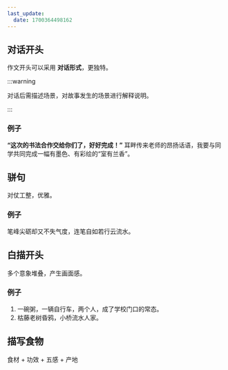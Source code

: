```yaml
---
last_update:
  date: 1700364498162
---
```


## 对话开头

作文开头可以采用 **对话形式**，更独特。

:::warning

对话后需描述场景，对故事发生的场景进行解释说明。

:::

### 例子

**“这次的书法合作交给你们了，好好完成！”** 耳畔传来老师的昂扬话语，我要与同学共同完成一幅有墨色、有彩绘的“室有兰香”。

## 骈句

对仗工整，优雅。

### 例子

笔峰尖砺却又不失气度，连笔自如若行云流水。

## 白描开头

多个意象堆叠，产生画面感。

### 例子

1. 一碗粥，一辆自行车，两个人，成了学校门口的常态。
2. 枯藤老树昏鸦，小桥流水人家。

## 描写食物

食材 + 功效 + 五感 + 产地
